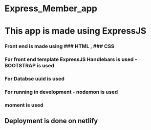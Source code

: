 # Express_Member_app   
# This app is made using ExpressJS

### Front end is made using ### HTML , ### CSS
### For front end template ExpressJS Handlebars is used - BOOTSTRAP is used

### For  Databse uuid is used 
### For running in development - nodemon is used
### moment is used

## Deployment is done on netlify
